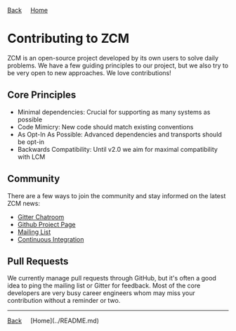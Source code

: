 <a style="margin-right: 1rem;" href="javascript:history.go(-1)">Back</a>
[Home](../README.md)

# Contributing to ZCM

ZCM is an open-source project developed by its own users to solve daily problems. We have a few
guiding principles to our project, but we also try to be very open to new approaches. We love
contributions!

## Core Principles

  - Minimal dependencies: Crucial for supporting as many systems as possible
  - Code Mimicry: New code should match existing conventions
  - As Opt-In As Possible: Advanced dependencies and transports should be opt-in
  - Backwards Compatibility: Until v2.0 we aim for maximal compatibility with LCM

## Community

There are a few ways to join the community and stay informed on the latest ZCM news:

 - [Gitter Chatroom](https://gitter.im/ZeroCM/zcm)
 - [Github Project Page](https://github.com/ZeroCM/zcm)
 - [Mailing List](https://groups.google.com/forum/#!forum/zcm-users)
 - [Continuous Integration](http://ci.zcm-project.org)

## Pull Requests

We currently manage pull requests through GitHub, but it's often a good idea to
ping the mailing list or Gitter for feedback. Most of the core developers are very busy
career engineers whom may miss your contribution without a reminder or two.

<hr>
<a style="margin-right: 1rem;" href="javascript:history.go(-1)">Back</a>
[Home](../README.md)
